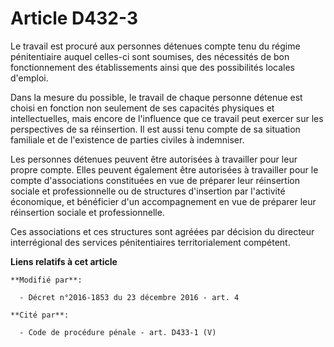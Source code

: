 # Article D432-3

Le travail est procuré aux personnes détenues compte tenu du régime pénitentiaire auquel celles-ci sont soumises, des
nécessités de bon fonctionnement des établissements ainsi que des possibilités locales d'emploi.

Dans la mesure du possible, le travail de chaque personne détenue est choisi en fonction non seulement de ses capacités
physiques et intellectuelles, mais encore de l'influence que ce travail peut exercer sur les perspectives de sa réinsertion.
Il est aussi tenu compte de sa situation familiale et de l'existence de parties civiles à indemniser.

Les personnes détenues peuvent être autorisées à travailler pour leur propre compte. Elles peuvent également être autorisées
à travailler pour le compte d'associations constituées en vue de préparer leur réinsertion sociale et professionnelle ou de
structures d'insertion par l'activité économique, et bénéficier d'un accompagnement en vue de préparer leur réinsertion
sociale et professionnelle.

Ces associations et ces structures sont agréées par décision du directeur interrégional des services pénitentiaires
territorialement compétent.

**Liens relatifs à cet article**

	**Modifié par**:

	  - Décret n°2016-1853 du 23 décembre 2016 - art. 4

	**Cité par**:

	  - Code de procédure pénale - art. D433-1 (V)
